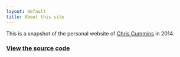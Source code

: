 ```yaml
---
layout: default
title: About this site
---
```


This is a snapshot of the per­sonal web­site of [Chris Cum­mins](https://chriscummins.cc) in 2014.

### [View the source code](https://github.com/ChrisCummins/dos)
